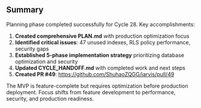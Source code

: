 ## Summary

Planning phase completed successfully for Cycle 28. Key accomplishments:

1. **Created comprehensive PLAN.md** with production optimization focus
2. **Identified critical issues**: 47 unused indexes, RLS policy performance, security gaps
3. **Established 5-phase implementation strategy** prioritizing database optimization and security
4. **Updated CYCLE_HANDOFF.md** with completed work and next steps
5. **Created PR #49**: https://github.com/ShuhaoZQGG/jarvis/pull/49

The MVP is feature-complete but requires optimization before production deployment. Focus shifts from feature development to performance, security, and production readiness.

